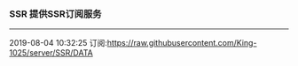 ### SSR 提供SSR订阅服务
---
2019-08-04 10:32:25 订阅:https://raw.githubusercontent.com/King-1025/server/SSR/DATA
